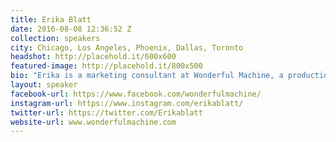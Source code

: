 ```yaml
---
title: Erika Blatt
date: 2016-08-08 12:36:52 Z
collection: speakers
city: Chicago, Los Angeles, Phoenix, Dallas, Toronto
headshot: http://placehold.it/600x600
featured-image: http://placehold.it/800x500
bio: "Erika is a marketing consultant at Wonderful Machine, a production company in suburban Philadelphia. She works closely with photographers to connect them with clients such as Conde Naste, DDB, Purpose and TBWA Worldwide. Prior to jumping on the production side of the camera, Erika was a live on-air anchor and reporter in Central Pennsylvania. Additionally, she was a founding partner of MyNEWPhilly.com, a Philadelphia digital and social media startup where she hosted content focused on philanthropy, fashion, and social events in the city. Erika started her career in journalism at West Virginia University, hosting the schoolwide news segments as an undergraduate until graduating in 2012. With a background in communications, Erika meticulously conveys client trends to photographers to assist in targeting their work to their client bases. Erika will also be available for brief reviews of marketing materials after her presentation. Please contact her at erika@wonderfulmachine.com to schedule a time."
layout: speaker
facebook-url: https://www.facebook.com/wonderfulmachine/
instagram-url: https://www.instagram.com/erikablatt/
twitter-url: https://twitter.com/Erikablatt
website-url: www.wonderfulmachine.com
---
```

